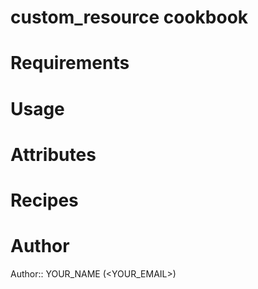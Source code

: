 # custom_resource cookbook

# Requirements

# Usage

# Attributes

# Recipes

# Author

Author:: YOUR_NAME (<YOUR_EMAIL>)
